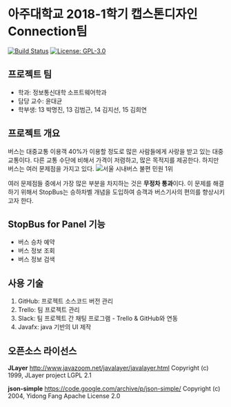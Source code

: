 # **아주대학교 2018-1학기 캡스톤디자인 Connection팀**
[![Build Status](https://travis-ci.org/AJOU-Connection/StopBus_Driver.svg?branch=master)](https://travis-ci.org/AJOU-Connection/StopBus_Driver)
[![License: GPL-3.0](https://img.shields.io/badge/License-GPL3.0-yellow.svg)](https://opensource.org/licenses/GPL-3.0)

## **프로젝트 팀**
- 학과: 정보통신대학 소프트웨어학과
- 담당 교수: 윤대균
- 학부생: 13 박명진, 13 김범근, 14 김지선, 15 김희연

## **프로젝트 개요**
버스는 대중교통 이용객 40%가 이용할 정도로 많은 사람들에게 사랑을 받고 있는 대중교통이다. 다른 교통 수단에 비해서 가격이 저렴하고, 많은 목적지를 제공한다. 하지만 버스는 여러 문제점을 가지고 있다.
![서울 시내버스 불편 민원 1위](http://news.tongplus.com/site/data/img_dir/2016/11/04/2016110401982_0.jpg)

여러 문제점들 중에서 가장 많은 부분을 차지하는 것은 **무정차 통과**이다. 이 문제를 해결하기 위해서 StopBus는 승하차벨 개념을 도입하여 승객과 버스기사의 편의를 향상시키고자 한다.


## **StopBus for Panel 기능**
- 버스 승차 예약
- 버스 정보 조회
- 버스 정보 검색

## **사용 기술**
1. GitHub: 프로젝트 소스코드 버전 관리
2. Trello: 팀 프로젝트 관리
3. Slack: 팀 프로젝트 간 채팅 프로그램 - Trello & GitHub와 연동
4. Javafx: java 기반의 UI 제작

## **오픈소스 라이선스**
**JLayer**
http://www.javazoom.net/javalayer/javalayer.html
Copyright (c) 1999, JLayer project
LGPL 2.1

**json-simple**
https://code.google.com/archive/p/json-simple/
Copyright (c) 2004, Yidong Fang
Apache License 2.0
